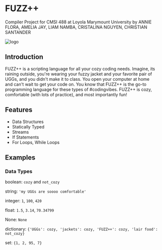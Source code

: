 # FUZZ++
Compiler Project for CMSI 488 at Loyola Marymount University by 
ANNIE FLORA, AMELIA JAY, LIAM NAMBA, CRISTALINA NGUYEN, CHRISTIAN SANTANDER

![logo](https://user-images.githubusercontent.com/31746937/52384776-be8b2700-2a33-11e9-91c9-be75d5445533.jpeg)

## Introduction
FUZZ++ is a scripting language for all your cozy coding needs. Imagine, its raining outside, you're wearing your fuzzy jacket and your favorite pair of UGGs, and you didn't make it to class. You open your computer at home and can't wait to get your code on. You know that FUZZ++ is the go-to programming language for these types of #codingvibes. FUZZ++ is cozy, comfortable (with lots of practice), and most importantly fun! 

## Features
- Data Structures
- Statically Typed
- Streams
- If Statements
- For Loops, While Loops

## Examples

### Data Types
boolean: `cozy` and `not_cozy`

string: `'my UGGs are soooo comfortable'`

integer: `1`, `100`, `420`

float: `1.5`, `3.14`, `70.34799`

None: `None`

dictionary: `{'UGGs': cozy, 'jackets': cozy, 'FUZZ++': cozy, 'lair food': not_cozy}`

set: `{1, 2, 95, 7}`





